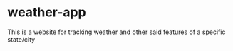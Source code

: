 # weather-app
This is a website for tracking weather and other said features of a specific state/city
